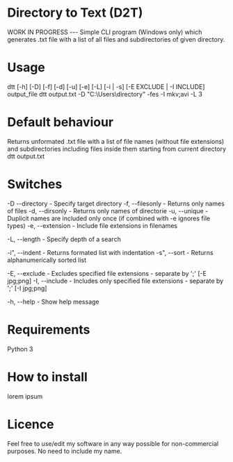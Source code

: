 # Directory to Text (D2T)
WORK IN PROGRESS --- Simple CLI program (Windows only) which generates .txt file with a list of all files and subdirectories of given directory.

# Usage
dtt [-h] [-D] [-f] [-d] [-u] [-e] [-L] [-i | -s] [-E EXCLUDE | -I INCLUDE] output_file
dtt output.txt -D "C:\Users\directory" -fes -I mkv;avi -L 3

# Default behaviour
Returns unformated .txt file with a list of file names (without file extensions) and subdirectories including files inside them starting from current directory
dtt output.txt

# Switches
-D --directory - Specify target directory
-f, --filesonly - Returns only names of files
-d, --dirsonly - Returns only names of directorie
-u, --unique - Duplicit names are included only once (if combined with -e ignores file types)
-e, --extension - Include file extensions in filenames

-L, --length - Specify depth of a search

-i", --indent - Returns formated list with indentation
-s", --sort - Returns alphanumerically sorted list

-E, --exclude - Excludes specified file extensions - separate by ';' [-E jpg;png]
-I, --include - Includes only specified file extensions - separate by ';' [-I jpg;png]

-h, --help - Show help message

# Requirements
Python 3

# How to install
lorem ipsum

# Licence
Feel free to use/edit my software in any way possible for non-commercial purposes. No need to include my name.
